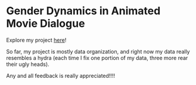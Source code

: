 # Gender Dynamics in Animated Movie Dialogue

Explore my project 
[here](https://github.com/Data-Science-for-Linguists-2019/Animated-Movie-Gendered-Dialogue)!

So far, my project is mostly data organization, and right now my data 
really resembles a hydra (each time I fix one 
portion of my data, three more rear their ugly heads).

Any and all feedback is really appreciated!!!! 
